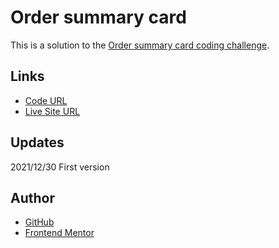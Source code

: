 # Order summary card

This is a solution to the [Order summary card coding challenge](https://www.frontendmentor.io/challenges/order-summary-component-QlPmajDUj). 

## Links

- [Code URL](https://github.com/dirkVerm/frontend-exercises/tree/main/02%20CSS/02%20Order%20summary%20card)
- [Live Site URL](https://dirkverm.github.io/frontend-exercises/02%20CSS/02%20Order%20summary%20card/)

## Updates
2021/12/30
First version

## Author

- [GitHub](https://github.com/dirkVerm)
- [Frontend Mentor](https://www.frontendmentor.io/profile/dirkVerm)


